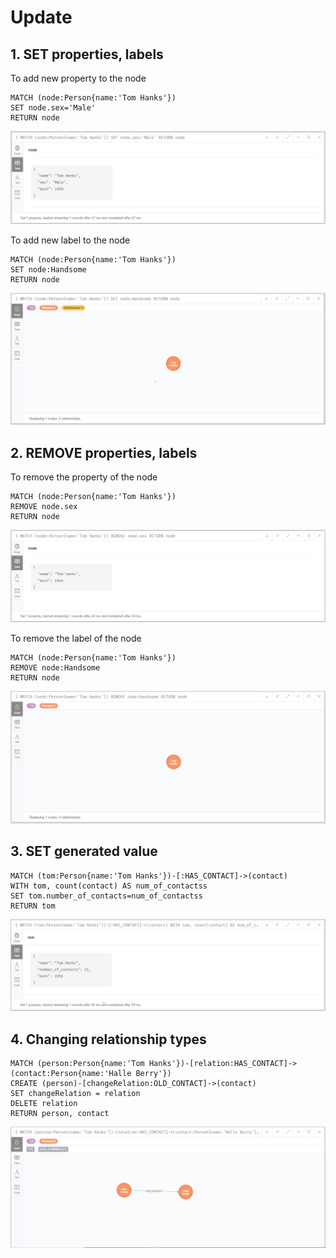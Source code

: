 # Update

## 1. SET properties, labels

To add new property to the node

```
MATCH (node:Person{name:'Tom Hanks'})
SET node.sex='Male'
RETURN node
```

![Update](https://github.com/aman7797/super-pancake/blob/master/Neo4j/img/update1.png)

To add new label to the node

```
MATCH (node:Person{name:'Tom Hanks'})
SET node:Handsome
RETURN node
```
![Update](https://github.com/aman7797/super-pancake/blob/master/Neo4j/img/update2.png)
## 2. REMOVE properties, labels

To remove the property of the node
```
MATCH (node:Person{name:'Tom Hanks'})
REMOVE node.sex
RETURN node
```

![Update](https://github.com/aman7797/super-pancake/blob/master/Neo4j/img/update3.png)

To remove the label of the node
```
MATCH (node:Person{name:'Tom Hanks'})
REMOVE node:Handsome
RETURN node
```

![Update](https://github.com/aman7797/super-pancake/blob/master/Neo4j/img/update4.png)

## 3. SET generated value

```
MATCH (tom:Person{name:'Tom Hanks'})-[:HAS_CONTACT]->(contact)
WITH tom, count(contact) AS num_of_contactss
SET tom.number_of_contacts=num_of_contactss
RETURN tom
```
![Update](https://github.com/aman7797/super-pancake/blob/master/Neo4j/img/update5.png)


## 4. Changing relationship types

```
MATCH (person:Person{name:'Tom Hanks'})-[relation:HAS_CONTACT]->(contact:Person{name:'Halle Berry'})
CREATE (person)-[changeRelation:OLD_CONTACT]->(contact)
SET changeRelation = relation
DELETE relation
RETURN person, contact
```

![Update](https://github.com/aman7797/super-pancake/blob/master/Neo4j/img/update6.png)